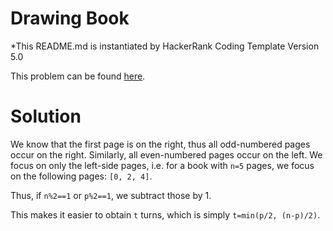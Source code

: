 # Drawing Book 
*This README.md is instantiated by HackerRank Coding Template Version 5.0

This problem can be found [here](https://www.hackerrank.com/challenges/drawing-book/problem?utm_campaign=challenge-recommendation&utm_medium=email&utm_source=24-hour-campaign).

# Solution
We know that the first page is on the right, thus all odd-numbered pages occur on the right. Similarly, all even-numbered pages occur on the left. We focus on only the left-side pages, i.e. for a book with `n=5` pages, we focus on the following pages: `[0, 2, 4]`. 

Thus, if `n%2==1` or `p%2==1`, we subtract those by 1. 

This makes it easier to obtain `t` turns, which is simply `t=min(p/2, (n-p)/2)`. 